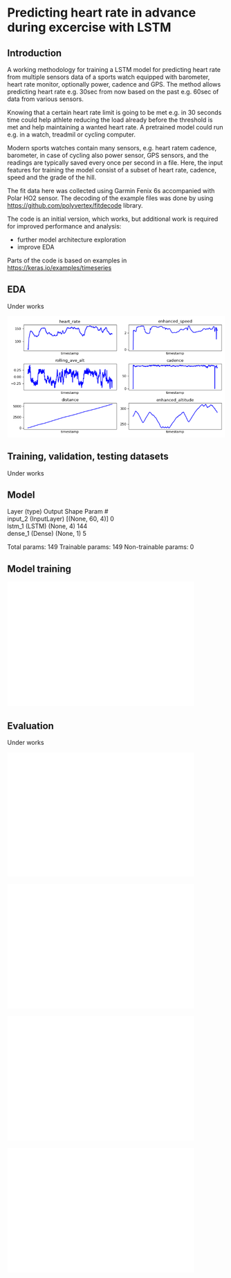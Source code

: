 # Predicting heart rate in advance during excercise with LSTM

## Introduction

A working methodology for training a LSTM model for predicting heart rate from multiple sensors data of a sports watch equipped with barometer, heart rate monitor, optionally power, cadence and GPS. The method allows predicting heart rate e.g. 30sec from now based on the past e.g. 60sec of data from various sensors.

Knowing that a certain heart rate limit is going to be met e.g. in 30 seconds time could help athlete reducing the load already before the threshold is met and help maintaining a wanted heart rate. A pretrained model could run e.g. in a watch, treadmil or cycling computer.

Modern sports watches contain many sensors, e.g. heart ratem cadence, barometer, in case of cycling also power sensor, GPS sensors, and the readings are typically saved every once per second in a file. Here, the input features for training the model consist of a subset of heart rate, cadence, speed and the grade of the hill.

The fit data here was collected using Garmin Fenix 6s accompanied with Polar HO2 sensor. The decoding of the example files was done by using https://github.com/polyvertex/fitdecode library.

The code is an initial version, which works, but additional work is required for improved performance and analysis:
- further model architecture exploration
- improve EDA

Parts of the code is based on examples in https://keras.io/examples/timeseries

## EDA

Under works

![EDA Graph](https://github.com/rikluost/athlete_hr_predict/blob/master/HR_eda_t40.png)

## Training, validation, testing datasets

Under works


## Model

Layer (type)                 Output Shape              Param #   
input_2 (InputLayer)         [(None, 60, 4)]           0         
lstm_1 (LSTM)                (None, 4)                 144       
dense_1 (Dense)              (None, 1)                 5         

Total params: 149
Trainable params: 149
Non-trainable params: 0


## Model training

![History](https://github.com/rikluost/athlete_hr_predict/blob/master/graphs/HR_his_t40.png)


## Evaluation

Under works

![t10](https://github.com/rikluost/athlete_hr_predict/blob/master/graphs/HR_t10.png)

![t20](https://github.com/rikluost/athlete_hr_predict/blob/master/graphs/HR_t20.png)

![t30](https://github.com/rikluost/athlete_hr_predict/blob/master/graphs/HR_t30.png)

![t40](https://github.com/rikluost/athlete_hr_predict/blob/master/graphs/HR_t40.png)


## 


